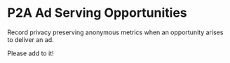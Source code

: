 # P2A Ad Serving Opportunities

Record privacy preserving anonymous metrics when an opportunity arises to deliver an ad.

Please add to it!
